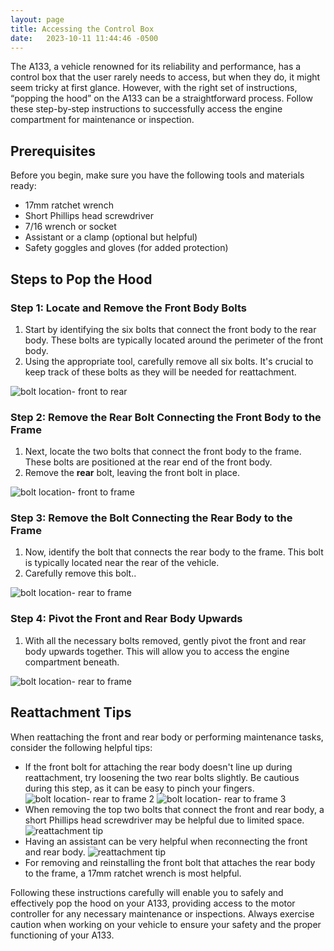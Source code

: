```yaml
---
layout: page
title: Accessing the Control Box
date:   2023-10-11 11:44:46 -0500
---
```


The A133, a vehicle renowned for its reliability and performance, has a control box that the user rarely needs to access, but when they do, it might seem tricky at first glance. However, with the right set of instructions, “popping the hood” on the A133 can be a straightforward process. Follow these step-by-step instructions to successfully access the engine compartment for maintenance or inspection.

## Prerequisites

Before you begin, make sure you have the following tools and materials ready:

* 17mm ratchet wrench
* Short Phillips head screwdriver
* 7/16 wrench or socket
* Assistant or a clamp (optional but helpful)
* Safety goggles and gloves (for added protection)

## Steps to Pop the Hood

### Step 1: Locate and Remove the Front Body Bolts

1. Start by identifying the six bolts that connect the front body to the rear body. These bolts are typically located around the perimeter of the front body.
1. Using the appropriate tool, carefully remove all six bolts. It's crucial to keep track of these bolts as they will be needed for reattachment.

![bolt location- front to rear](./images/control-box/01.jpg)

### Step 2: Remove the Rear Bolt Connecting the Front Body to the Frame

1. Next, locate the two bolts that connect the front body to the frame. These bolts are positioned at the rear end of the front body.
1. Remove the **rear** bolt, leaving the front bolt in place.

![bolt location- front to frame](./images/control-box/02.jpg)

### Step 3: Remove the Bolt Connecting the Rear Body to the Frame

1. Now, identify the bolt that connects the rear body to the frame. This bolt is typically located near the rear of the vehicle.
1. Carefully remove this bolt..

![bolt location- rear to frame](./images/control-box/03.jpg)

### Step 4: Pivot the Front and Rear Body Upwards

1. With all the necessary bolts removed, gently pivot the front and rear body upwards together. This will allow you to access the engine compartment beneath.

![bolt location- rear to frame](./images/control-box/04.jpg)

## Reattachment Tips
When reattaching the front and rear body or performing maintenance tasks, consider the following helpful tips:

* If the front bolt for attaching the rear body doesn't line up during reattachment, try loosening the two rear bolts slightly. Be cautious during this step, as it can be easy to pinch your fingers.
  ![bolt location- rear to frame 2](./images/control-box/05.jpg)
  ![bolt location- rear to frame 3](./images/control-box/06.jpg)    
* When removing the top two bolts that connect the front and rear body, a short Phillips head screwdriver may be helpful due to limited space.
  ![reattachment tip](./images/control-box/07.jpg)  
* Having an assistant can be very helpful when reconnecting the front and rear body.
  ![reattachment tip](./images/control-box/08.jpg)
* For removing and reinstalling the front bolt that attaches the rear body to the frame, a 17mm ratchet wrench is most helpful.
  
Following these instructions carefully will enable you to safely and effectively pop the hood on your A133, providing access to the motor controller for any necessary maintenance or inspections. Always exercise caution when working on your vehicle to ensure your safety and the proper functioning of your A133.

